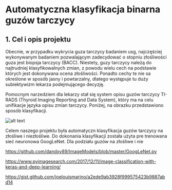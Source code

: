 # Automatyczna klasyfikacja binarna guzów tarczycy

## 1. Cel i opis projektu

Obecnie, w przypadku wykrycia guza tarczycy badaniem usg, najczęściej wykonywanym badaniem pozwalającym zadecydować o 
stopniu złośliwości guza jest biopsja tarczycy (BACC). Niestety, guzy tarczycy należą do najtrudniej klasyfikowalnych zmian,
 z powodu wielu cech na podstawie których jest dokonywana ocena złośliwości.
 Ponadto cechy te nie sa określone w sposób jasny i powtarzalny, dlatego występuje tu duży
 subiektywizm lekarza podejmującego decyzję.
 
 
 Pomocnym narzedziem dla lekarzy stał się  system opisu guzów tarczycy TI-RADS
 (Thyroid Imaging Reporting and Data System), który ma na celu unifikacje języka
 opisu zmian tarczycy. Poniżej, na obrazku przedstawiono sposób klasyfikacji.
 
 ![alt text][logo]

[logo]: https://github.com/abelowska/IM-Detector/master/dataTIRADS-2017-Flow-Chart.jpg
 "Logo Title Text 2"
 
Celem naszego projektu była automatyczn klasyfikacja guzów tarczycy na złośliwe i niezłośliwe. 
Do dokonania klasyfikacji została użyta pre trenowana sieć neuronowa GoogLeNet. Dla podziału guzów na złośliwe i nie 


https://github.com/dandxy89/ImageModels/blob/master/GoogLeNet.py

https://www.pyimagesearch.com/2017/12/11/image-classification-with-keras-and-deep-learning/

https://gist.github.com/joelouismarino/a2ede9ab3928f999575423b9887abd14